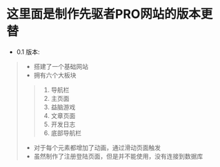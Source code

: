 # 这里面是制作先驱者PRO网站的版本更替

* 0.1 版本:
>    - 搭建了一个基础网站
>    - 拥有六个大板块
>>    1. 导航栏
>>    2. 主页面
>>    3. 益脑游戏
>>    4. 文章页面
>>    5. 开发日志
>>    6. 底部导航栏
>    - 对于每个元素都增加了动画，通过滑动页面触发
>    - 虽然制作了注册登陆页面，但是并不能使用，没有连接到数据库
